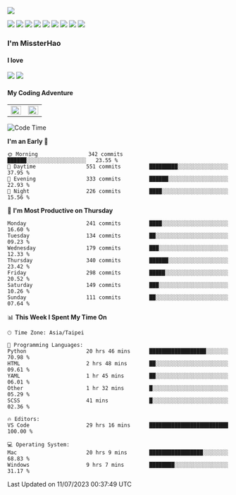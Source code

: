 ![](https://komarev.com/ghpvc/?username=MissterHao&color=ff69b4)

[![](https://img.shields.io/badge/Amazon%20AWS-%23232F3E?logo=amazon-aws&logoColor=white&style=for-the-badge)](https://aws.amazon.com/)
[![](https://img.shields.io/badge/Python-3776AB?style=for-the-badge&logo=python&logoColor=white)](https://www.djangoproject.com/)
[![](https://img.shields.io/badge/Django-092E20?style=for-the-badge&logo=django&logoColor=white)](https://www.python.org/)
[![](https://img.shields.io/badge/Rust-%23EB6400?style=for-the-badge&logo=rust&logoColor=white)](https://www.python.org/)
[![](https://img.shields.io/badge/Flask-23232F3E?style=for-the-badge&logo=flask&logoColor=white)](https://flask.palletsprojects.com/en/2.1.x/)
[![](https://img.shields.io/badge/go-%2300ADD8.svg?&style=for-the-badge&logo=go&logoColor=white)](https://golang.org/)
[![](https://img.shields.io/badge/javascript-%23F7DF1E.svg?&style=for-the-badge&logo=javascript&logoColor=black)](https://www.javascript.com/)
[![](https://img.shields.io/badge/mysql-%234479A1.svg?&style=for-the-badge&logo=mysql&logoColor=white)](https://www.mysql.com/)
[![](https://img.shields.io/badge/docker-%232496ED.svg?&style=for-the-badge&logo=docker&logoColor=white)](https://www.docker.com/)

### I'm MissterHao

#### I love  
![](https://img.shields.io/badge/Netflix-E50914?style=for-the-badge&logo=netflix&logoColor=white)
![](https://img.shields.io/badge/YouTube-FF0000?style=for-the-badge&logo=youtube&logoColor=white)

#### My Coding Adventure
<!-- Readme stats -->
<!-- https://github.com/anuraghazra/github-readme-stats -->
<table>
<tr>
    <td valign="top" width="50%">
    <img src="https://github-readme-stats.vercel.app/api?username=MissterHao&hide_border=true&show_icons=true&locale=en" align="left" style="width: 100%" />
    </td>
    <td valign="top" width="50%">
    <img src="https://github-readme-stats.vercel.app/api/top-langs?username=MissterHao&hide_border=true&show_icons=true&locale=en&layout=compact" align="left" style="width: 100%" />
    </td>
</tr>
</table>  


<!--START_SECTION:waka-->
![Code Time](http://img.shields.io/badge/Code%20Time-767%20hrs%2019%20mins-blue)

**I'm an Early 🐤** 

```text
🌞 Morning                342 commits         ██████░░░░░░░░░░░░░░░░░░░   23.55 % 
🌆 Daytime                551 commits         █████████░░░░░░░░░░░░░░░░   37.95 % 
🌃 Evening                333 commits         ██████░░░░░░░░░░░░░░░░░░░   22.93 % 
🌙 Night                  226 commits         ████░░░░░░░░░░░░░░░░░░░░░   15.56 % 
```
📅 **I'm Most Productive on Thursday** 

```text
Monday                   241 commits         ████░░░░░░░░░░░░░░░░░░░░░   16.60 % 
Tuesday                  134 commits         ██░░░░░░░░░░░░░░░░░░░░░░░   09.23 % 
Wednesday                179 commits         ███░░░░░░░░░░░░░░░░░░░░░░   12.33 % 
Thursday                 340 commits         ██████░░░░░░░░░░░░░░░░░░░   23.42 % 
Friday                   298 commits         █████░░░░░░░░░░░░░░░░░░░░   20.52 % 
Saturday                 149 commits         ███░░░░░░░░░░░░░░░░░░░░░░   10.26 % 
Sunday                   111 commits         ██░░░░░░░░░░░░░░░░░░░░░░░   07.64 % 
```


📊 **This Week I Spent My Time On** 

```text
🕑︎ Time Zone: Asia/Taipei

💬 Programming Languages: 
Python                   20 hrs 46 mins      ██████████████████░░░░░░░   70.98 % 
HTML                     2 hrs 48 mins       ██░░░░░░░░░░░░░░░░░░░░░░░   09.61 % 
YAML                     1 hr 45 mins        ██░░░░░░░░░░░░░░░░░░░░░░░   06.01 % 
Other                    1 hr 32 mins        █░░░░░░░░░░░░░░░░░░░░░░░░   05.29 % 
SCSS                     41 mins             █░░░░░░░░░░░░░░░░░░░░░░░░   02.36 % 

🔥 Editors: 
VS Code                  29 hrs 16 mins      █████████████████████████   100.00 % 

💻 Operating System: 
Mac                      20 hrs 9 mins       █████████████████░░░░░░░░   68.83 % 
Windows                  9 hrs 7 mins        ████████░░░░░░░░░░░░░░░░░   31.17 % 
```


 Last Updated on 11/07/2023 00:37:49 UTC
<!--END_SECTION:waka-->

<!--
**MissterHao/MissterHao** is a ✨ _special_ ✨ repository because its `README.md` (this file) appears on your GitHub profile.

Here are some ideas to get you started:

- 🔭 I’m currently working on ...
- 🌱 I’m currently learning ...
- 👯 I’m looking to collaborate on ...
- 🤔 I’m looking for help with ...
- 💬 Ask me about ...
- 📫 How to reach me: ...
- 😄 Pronouns: ...
- ⚡ Fun fact: ...
-->
